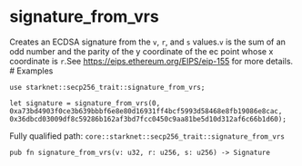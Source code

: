 # signature_from_vrs

Creates an ECDSA signature from the `v`, `r`, and `s` values.`v` is the sum of an odd number and the parity of the y coordinate of the ec point whose x coordinate is `r`.See https://eips.ethereum.org/EIPS/eip-155 for more details.  # Examples
```cairo
use starknet::secp256_trait::signature_from_vrs;

let signature = signature_from_vrs(0,
0xa73bd4903f0ce3b639bbbf6e8e80d16931ff4bcf5993d58468e8fb19086e8cac,
0x36dbcd03009df8c59286b162af3bd7fcc0450c9aa81be5d10d312af6c66b1d60);
```

Fully qualified path: `core::starknet::secp256_trait::signature_from_vrs`

<pre><code class="language-rust">pub fn signature_from_vrs(v: u32, r: u256, s: u256) -&gt; Signature</code></pre>

